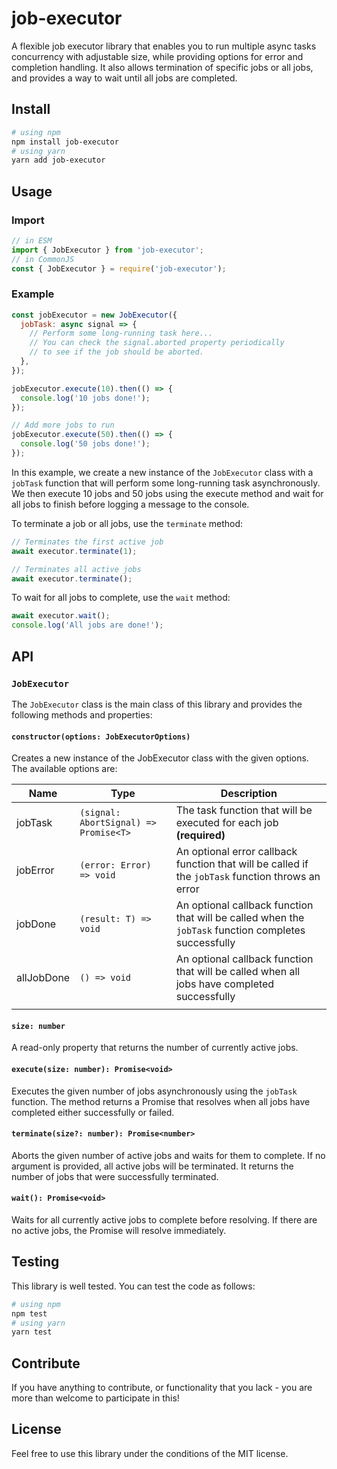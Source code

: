 # job-executor

A flexible job executor library that enables you to run multiple async tasks concurrency with adjustable size, while providing options for error and completion handling. It also allows termination of specific jobs or all jobs, and provides a way to wait until all jobs are completed.

## Install

```bash
# using npm
npm install job-executor
# using yarn
yarn add job-executor
```

## Usage

### Import

```js
// in ESM
import { JobExecutor } from 'job-executor';
// in CommonJS
const { JobExecutor } = require('job-executor');
```

### Example

```js
const jobExecutor = new JobExecutor({
  jobTask: async signal => {
    // Perform some long-running task here...
    // You can check the signal.aborted property periodically
    // to see if the job should be aborted.
  },
});

jobExecutor.execute(10).then(() => {
  console.log('10 jobs done!');
});

// Add more jobs to run
jobExecutor.execute(50).then(() => {
  console.log('50 jobs done!');
});
```

In this example, we create a new instance of the `JobExecutor` class with a `jobTask` function that will perform some long-running task asynchronously. We then execute 10 jobs and 50 jobs using the execute method and wait for all jobs to finish before logging a message to the console.

To terminate a job or all jobs, use the `terminate` method:

```js
// Terminates the first active job
await executor.terminate(1);

// Terminates all active jobs
await executor.terminate();
```

To wait for all jobs to complete, use the `wait` method:

```js
await executor.wait();
console.log('All jobs are done!');
```

## API

### `JobExecutor`

The `JobExecutor` class is the main class of this library and provides the following methods and properties:

#### `constructor(options: JobExecutorOptions)`

Creates a new instance of the JobExecutor class with the given options. The available options are:

| Name       | Type                                  | Description                                                                                          |
| ---------- | ------------------------------------- | ---------------------------------------------------------------------------------------------------- |
| jobTask    | `(signal: AbortSignal) => Promise<T>` | The task function that will be executed for each job **(required)**                                  |
| jobError   | `(error: Error) => void`              | An optional error callback function that will be called if the `jobTask` function throws an error    |
| jobDone    | `(result: T) => void`                 | An optional callback function that will be called when the `jobTask` function completes successfully |
| allJobDone | `() => void`                          | An optional callback function that will be called when all jobs have completed successfully          |
|            |

#### `size: number`

A read-only property that returns the number of currently active jobs.

#### `execute(size: number): Promise<void>`

Executes the given number of jobs asynchronously using the `jobTask` function. The method returns a Promise that resolves when all jobs have completed either successfully or failed.

#### `terminate(size?: number): Promise<number>`

Aborts the given number of active jobs and waits for them to complete. If no argument is provided, all active jobs will be terminated. It returns the number of jobs that were successfully terminated.

#### `wait(): Promise<void>`

Waits for all currently active jobs to complete before resolving. If there are no active jobs, the Promise will resolve immediately.

## Testing

This library is well tested. You can test the code as follows:

```bash
# using npm
npm test
# using yarn
yarn test
```

## Contribute

If you have anything to contribute, or functionality that you lack - you are more than welcome to participate in this!

## License

Feel free to use this library under the conditions of the MIT license.
